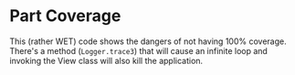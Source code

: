 # Part Coverage

This (rather WET) code shows the dangers of not having 100% coverage. There's
a method (`Logger.trace3`) that will cause an infinite loop and invoking the
View class will also kill the application.